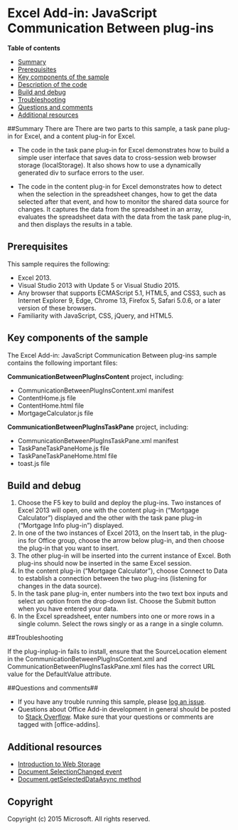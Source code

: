 # Excel Add-in: JavaScript Communication Between plug-ins

**Table of contents**

* [Summary](#summary)
* [Prerequisites](#prerequisites)
* [Key components of the sample](#components)
* [Description of the code](#codedescription)
* [Build and debug](#build)
* [Troubleshooting](#troubleshooting)
* [Questions and comments](#questions)
* [Additional resources](#additional-resources)

<a name="summary"></a>
##Summary
There are There are two parts to this sample, a task pane plug-in for Excel, and a content plug-in for Excel.

- The code in the task pane plug-in for Excel demonstrates how to build a simple user interface that saves data to cross-session web browser storage (localStorage). It also shows how to use a dynamically generated div to surface errors to the user.

- The code in the content plug-in for Excel demonstrates how to detect when the selection in the spreadsheet changes, how to get the data selected after that event, and how to monitor the shared data source for changes. It captures the data from the spreadsheet in an array, evaluates the spreadsheet data with the data from the task pane plug-in, and then displays the results in a table.

<a name="prerequisites"></a>
## Prerequisites ##

This sample requires the following:  

  - Excel 2013.
  - Visual Studio 2013 with Update 5 or Visual Studio 2015.
  - Any browser that supports ECMAScript 5.1, HTML5, and CSS3, such as Internet Explorer 9, Edge, Chrome 13, Firefox 5, Safari 5.0.6, or a later version of these browsers.
  - Familiarity with JavaScript, CSS, jQuery, and HTML5.

<a name="components"></a>
## Key components of the sample
The Excel Add-in: JavaScript Communication Between plug-ins sample contains the following important files:

**CommunicationBetweenPlugInsContent** project, including:

- CommunicationBetweenPlugInsContent.xml manifest 
- ContentHome.js file 
- ContentHome.html file 
- MortgageCalculator.js file

**CommunicationBetweenPlugInsTaskPane** project, including:

- CommunicationBetweenPlugInsTaskPane.xml manifest 
- TaskPaneTaskPaneHome.js file 
- TaskPaneTaskPaneHome.html file 
- toast.js file 

<a name="build"></a>
## Build and debug ##
1. Choose the F5 key to build and deploy the plug-ins. Two instances of Excel 2013 will open, one with the content plug-in (“Mortgage Calculator”) displayed and the other with the task pane plug-in (“Mortgage Info plug-in”) displayed. 
1. In one of the two instances of Excel 2013, on the Insert tab, in the plug-ins for Office group, choose the arrow below plug-in, and then choose the plug-in that you want to insert.
1. The other plug-in will be inserted into the current instance of Excel. Both plug-ins should now be inserted in the same Excel session. 
1. In the content plug-in (“Mortgage Calculator”), choose Connect to Data to establish a connection between the two plug-ins (listening for changes in the data source). 
1. In the task pane plug-in, enter numbers into the two text box inputs and select an option from the drop-down list. Choose the Submit button when you have entered your data. 
1. In the Excel spreadsheet, enter numbers into one or more rows in a single column. Select the rows singly or as a range in a single column. 


<a name="troubleshooting"></a>
##Troubleshooting


If the plug-inplug-in fails to install, ensure that the  SourceLocation element in the CommunicationBetweenPlugInsContent.xml and CommunicationBetweenPlugInsTaskPane.xml files has the correct URL value for the DefaultValue attribute.

<a name="questions"></a>
##Questions and comments##

- If you have any trouble running this sample, please [log an issue](https://github.com/OfficeDev/Outlook-Add-in-Javascript-MakeEWSRequest/issues).
- Questions about Office Add-in development in general should be posted to [Stack Overflow](http://stackoverflow.com/questions/tagged/office-addins). Make sure that your questions or comments are tagged with [office-addins].


<a name="additional-resources"></a>
## Additional resources ##

- [Introduction to Web Storage](https://msdn.microsoft.com/library/bg142799(v=vs.85).aspx)
- [Document.SelectionChanged event](https://msdn.microsoft.com/library/4cbc527c-a1d5-4fb0-b6db-28cc40c5d5e2)
- [Document.getSelectedDataAsync method](https://msdn.microsoft.com/library/fp142294(v=office.15))

## Copyright
Copyright (c) 2015 Microsoft. All rights reserved.

